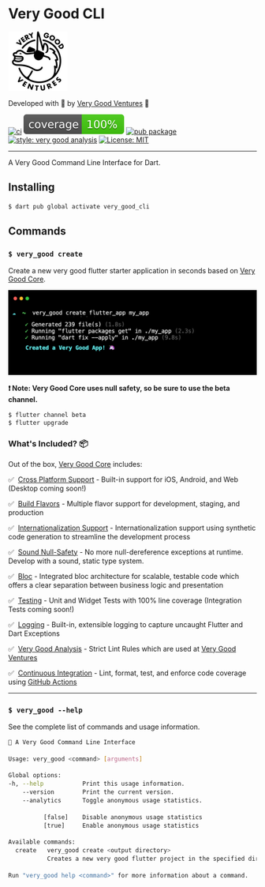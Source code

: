 # Very Good CLI

[![Very Good Ventures][logo]][very_good_ventures_link]

Developed with 💙 by [Very Good Ventures][very_good_ventures_link] 🦄

[![ci][ci_badge]][ci_link]
[![coverage][coverage_badge]][ci_link]
[![pub package][pub_badge]][pub_link]
[![style: very good analysis][very_good_analysis_badge]][very_good_analysis_link]
[![License: MIT][license_badge]][license_link]

---

A Very Good Command Line Interface for Dart.

## Installing

```sh
$ dart pub global activate very_good_cli
```

## Commands

### `$ very_good create`

Create a new very good flutter starter application in seconds based on [Very Good Core][very_good_core_link].

![Very Good Create][very_good_create]

**❗ Note: Very Good Core uses null safety, so be sure to use the beta channel.**

```sh
$ flutter channel beta
$ flutter upgrade
```

### What's Included? 📦

Out of the box, [Very Good Core][very_good_core_link] includes:

✅&nbsp; [Cross Platform Support][flutter_cross_platform_link] - Built-in support for iOS, Android, and Web (Desktop coming soon!)

✅&nbsp; [Build Flavors][flutter_flavors_link] - Multiple flavor support for development, staging, and production

✅&nbsp; [Internationalization Support][internationalization_link] - Internationalization support using synthetic code generation to streamline the development process

✅&nbsp; [Sound Null-Safety][null_safety_link] - No more null-dereference exceptions at runtime. Develop with a sound, static type system.

✅&nbsp; [Bloc][bloc_link] - Integrated bloc architecture for scalable, testable code which offers a clear separation between business logic and presentation

✅&nbsp; [Testing][testing_link] - Unit and Widget Tests with 100% line coverage (Integration Tests coming soon!)

✅&nbsp; [Logging][logging_link] - Built-in, extensible logging to capture uncaught Flutter and Dart Exceptions

✅&nbsp; [Very Good Analysis][very_good_analysis_link] - Strict Lint Rules which are used at [Very Good Ventures][very_good_ventures_link]

✅&nbsp; [Continuous Integration][github_actions_link] - Lint, format, test, and enforce code coverage using [GitHub Actions][github_actions_link]

---

### `$ very_good --help`

See the complete list of commands and usage information.

```sh
🦄 A Very Good Command Line Interface

Usage: very_good <command> [arguments]

Global options:
-h, --help           Print this usage information.
    --version        Print the current version.
    --analytics      Toggle anonymous usage statistics.

          [false]    Disable anonymous usage statistics
          [true]     Enable anonymous usage statistics

Available commands:
  create   very_good create <output directory>
           Creates a new very good flutter project in the specified directory.

Run "very_good help <command>" for more information about a command.
```

[bloc_link]: https://bloclibrary.dev
[ci_badge]: https://github.com/VeryGoodOpenSource/very_good_cli/workflows/very_good_cli/badge.svg
[ci_link]: https://github.com/VeryGoodOpenSource/very_good_cli/actions
[coverage_badge]: https://raw.githubusercontent.com/VeryGoodOpenSource/very_good_cli/main/coverage_badge.svg
[flutter_cross_platform_link]: https://flutter.dev/docs/development/tools/sdk/release-notes/supported-platforms
[flutter_flavors_link]: https://flutter.dev/docs/deployment/flavors
[github_actions_link]: https://github.com/features/actions
[internationalization_link]: https://flutter.dev/docs/development/accessibility-and-localization/internationalization
[license_badge]: https://img.shields.io/badge/license-MIT-blue.svg
[license_link]: https://opensource.org/licenses/MIT
[logging_link]: https://api.flutter.dev/flutter/dart-developer/log.html
[logo]: https://raw.githubusercontent.com/VeryGoodOpenSource/very_good_cli/main/doc/assets/vgv_logo.png
[null_safety_link]: https://flutter.dev/docs/null-safety
[pub_badge]: https://img.shields.io/pub/v/very_good_cli.svg
[pub_link]: https://pub.dartlang.org/packages/very_good_cli
[testing_link]: https://flutter.dev/docs/testing
[very_good_analysis_badge]: https://img.shields.io/badge/style-very_good_analysis-B22C89.svg
[very_good_analysis_link]: https://pub.dev/packages/very_good_analysis
[very_good_core_link]: doc/very_good_core.md
[very_good_create]: https://raw.githubusercontent.com/VeryGoodOpenSource/very_good_cli/main/doc/assets/very_good_create.png
[very_good_ventures_link]: https://verygood.ventures/?utm_source=github&utm_medium=banner&utm_campaign=CLI
